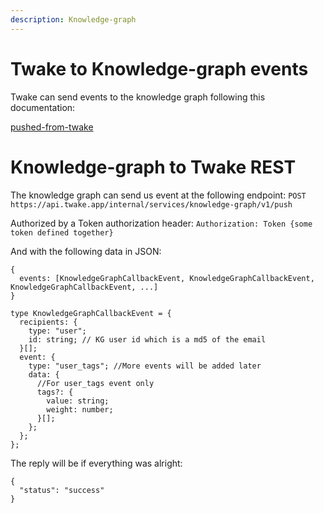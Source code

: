 ```yaml
---
description: Knowledge-graph
---
```


# Twake to Knowledge-graph events

Twake can send events to the knowledge graph following this documentation:

[pushed-from-twake](./pushed-from-twake.md)

# Knowledge-graph to Twake REST

The knowledge graph can send us event at the following endpoint:
`POST https://api.twake.app/internal/services/knowledge-graph/v1/push`

Authorized by a Token authorization header:
`Authorization: Token {some token defined together}`

And with the following data in JSON:

```
{
  events: [KnowledgeGraphCallbackEvent, KnowledgeGraphCallbackEvent, KnowledgeGraphCallbackEvent, ...]
}

type KnowledgeGraphCallbackEvent = {
  recipients: {
    type: "user";
    id: string; // KG user id which is a md5 of the email
  }[];
  event: {
    type: "user_tags"; //More events will be added later
    data: {
      //For user_tags event only
      tags?: {
        value: string;
        weight: number;
      }[];
    };
  };
};

```

The reply will be if everything was alright:

```
{
  "status": "success"
}
```
